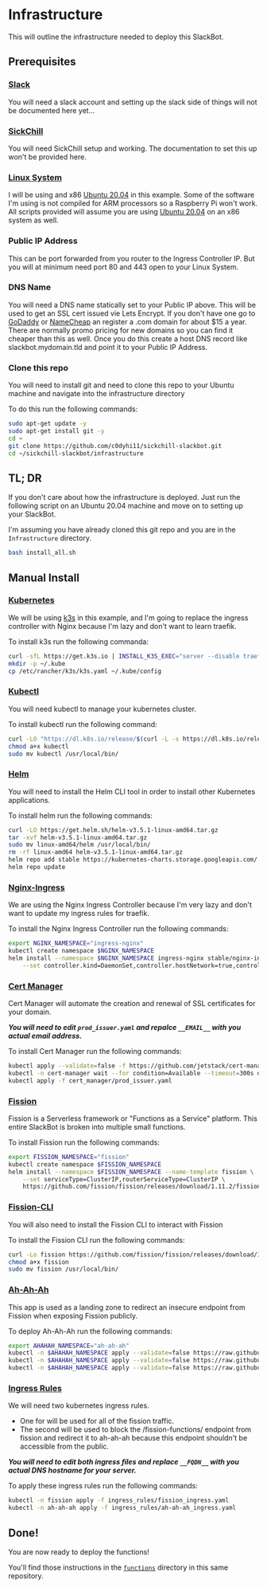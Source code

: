 # Infrastructure
This will outline the infrastructure needed to deploy this SlackBot.

## Prerequisites 

### [Slack](https://api.slack.com)
You will need a slack account and setting up the slack side of things will not be documented here yet...

### [SickChill](https://github.com/SickChill/SickChill)
You will need SickChill setup and working. The documentation to set this up won't be provided here.

### [Linux System](https://www.linux.org)
I will be using and x86 [Ubuntu 20.04](https://releases.ubuntu.com/20.04/) in this example. Some of the software I'm using is not compiled for ARM processors so a Raspberry Pi won't work. All scripts provided will assume you are using [Ubuntu 20.04](https://releases.ubuntu.com/20.04/) on an x86 system as well.

### Public IP Address
This can be port forwarded from you router to the Ingress Controller IP. But you will at minimum need port 80 and 443 open to your Linux System.

### DNS Name
You will need a DNS name statically set to your Public IP above. This will be used to get an SSL cert issued vie Lets Encrypt. If you don't have one go to [GoDaddy](https://godaddy.com) or [NameCheap](https://namecheap.com) an register a .com domain for about $15 a year. There are normally promo pricing for new domains so you can find it cheaper than this as well. Once you do this create a host DNS record like slackbot.mydomain.tld and point it to your Public IP Address.

### Clone this repo
You will need to install git and need to clone this repo to your Ubuntu machine and navigate into the infrastructure directory

To do this run the following commands:
```bash
sudo apt-get update -y
sudo apt-get install git -y
cd ~
git clone https://github.com/c0dyhi11/sickchill-slackbot.git
cd ~/sickchill-slackbot/infrastructure
```

## TL; DR
If you don't care about how the infrastructure is deployed. Just run the following script on an Ubuntu 20.04 machine and move on to setting up your SlackBot.

I'm assuming you have already cloned this git repo and you are in the `Infrastructure` directory.
```bash
bash install_all.sh
```
## Manual Install

### [Kubernetes](https://kubernetes.io)
We will be using [k3s](https://k3s.io) in this example, and I'm going to replace the ingress controller with Nginx because I'm lazy and don't want to learn traefik.

To install k3s run the following commanda:
```bash
curl -sfL https://get.k3s.io | INSTALL_K3S_EXEC="server --disable traefik" sh -
mkdir -p ~/.kube
cp /etc/rancher/k3s/k3s.yaml ~/.kube/config
```

### [Kubectl](https://kubernetes.io/docs/tasks/tools/install-kubectl)
You will need kubectl to manage your kubernetes cluster.

To install kubectl run the following command:
```bash
curl -LO "https://dl.k8s.io/release/$(curl -L -s https://dl.k8s.io/release/stable.txt)/bin/linux/amd64/kubectl"
chmod a+x kubectl
sudo mv kubectl /usr/local/bin/
```

### [Helm](https://helm.sh)
You will need to install the Helm CLI tool in order to install other Kubernetes applications.

To install helm run the following commands:
```bash
curl -LO https://get.helm.sh/helm-v3.5.1-linux-amd64.tar.gz
tar -xvf helm-v3.5.1-linux-amd64.tar.gz
sudo mv linux-amd64/helm /usr/local/bin/
rm -rf linux-amd64 helm-v3.5.1-linux-amd64.tar.gz
helm repo add stable https://kubernetes-charts.storage.googleapis.com/
helm repo update
```

### [Nginx-Ingress](https://kubernetes.github.io/ingress-nginx/)
We are using the Nginx Ingress Controller because I'm very lazy and don't want to update my ingress rules for traefik.

To install the Nginx Ingress Controller run the following commands:
```bash 
export NGINX_NAMESPACE="ingress-nginx"
kubectl create namespace $NGINX_NAMESPACE
helm install --namespace $NGINX_NAMESPACE ingress-nginx stable/nginx-ingress \
    --set controller.kind=DaemonSet,controller.hostNetwork=true,controller.service.type=ClusterIP,rbac.create=true
```

### [Cert Manager](https://cert-manager.io/docs/)
Cert Manager will automate the creation and renewal of SSL certificates for your domain.

***You will need to edit `prod_issuer.yaml` and repalce `__EMAIL__` with you actual email address.***

To install Cert Manager run the following commands:
```bash
kubectl apply --validate=false -f https://github.com/jetstack/cert-manager/releases/download/v1.1.0/cert-manager.yaml
kubectl -n cert-manager wait --for condition=Available --timeout=300s deploy/cert-manager-webhook
kubectl apply -f cert_manager/prod_issuer.yaml
```

### [Fission](https://fission.io)
Fission is a Serverless framework or "Functions as a Service" platform. This entire SlackBot is broken into multiple small functions.

To install Fission run the following commands:
```bash
export FISSION_NAMESPACE="fission"
kubectl create namespace $FISSION_NAMESPACE
helm install --namespace $FISSION_NAMESPACE --name-template fission \
    --set serviceType=ClusterIP,routerServiceType=ClusterIP \
    https://github.com/fission/fission/releases/download/1.11.2/fission-all-1.11.2.tgz
```

### [Fission-CLI](https://docs.fission.io/docs/installation/#install-fission-cli)
You will also need to install the Fission CLI to interact with Fission

To install the Fission CLI run the following commands:
```bash
curl -Lo fission https://github.com/fission/fission/releases/download/1.11.2/fission-cli-linux
chmod a+x fission
sudo mv fission /usr/local/bin/
```

### [Ah-Ah-Ah](https://github.com/c0dyhi11/ah-ah-ah/tree/master/ah-ah-ah)
This app is used as a landing zone to redirect an insecure endpoint from Fission when exposing Fission publicly.

To deploy Ah-Ah-Ah run the following commands:
```bash
export AHAHAH_NAMESPACE="ah-ah-ah"
kubectl -n $AHAHAH_NAMESPACE apply --validate=false https://raw.githubusercontent.com/c0dyhi11/ah-ah-ah/master/ah-ah-ah/ah-ah-ah.configmap.yaml
kubectl -n $AHAHAH_NAMESPACE apply --validate=false https://raw.githubusercontent.com/c0dyhi11/ah-ah-ah/master/ah-ah-ah/ah-ah-ah.deployment.yaml
kubectl -n $AHAHAH_NAMESPACE apply --validate=false https://raw.githubusercontent.com/c0dyhi11/ah-ah-ah/master/ah-ah-ah/ah-ah-ah.service.yaml
```

### [Ingress Rules](https://kubernetes.io/docs/concepts/services-networking/ingress/)
We will need two kubernetes ingress rules.
* One for will be used for all of the fission traffic.
* The second will be used to block the /fission-functions/ endpoint from fission and redirect it to ah-ah-ah because this endpoint shouldn't be accessible from the public.

***You will need to edit both ingress files and replace `__FQDN__` with you actual DNS hostname for your server.***

To apply these ingress rules run the following commands:
```bash
kubectl -n fission apply -f ingress_rules/fission_ingress.yaml
kubectl -n ah-ah-ah apply -f ingress_rules/ah-ah-ah_ingress.yaml
```

## Done!
You are now ready to deploy the functions!

You'll find those instructions in the [`functions`](https://github.com/c0dyhi11/sickchill-slackbot/tree/master/functions) directory in this same repository.

